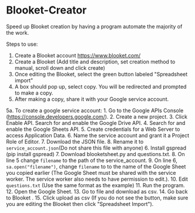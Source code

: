 # Blooket-Creator
Speed up Blooket creation by having a program automate the majority of the work.

Steps to use:
1. Create a Blooket account https://www.blooket.com/
2. Create a Blooket (Add title and description, set creation method to manual, scroll down and click create)
3. Once editing the Blooket, select the green button labeled "Spreadsheet import"
4. A box should pop up, select copy. You will be redirected and prompted to make a copy.
5. After making a copy, share it with your Google service account.

  5a. To create a google service account:
    1. Go to the Google APIs Console (https://console.developers.google.com/).
    2. Create a new project.
    3. Click Enable API. Search for and enable the Google Drive API.
    4. Search for and enable the Google Sheets API.
    5. Create credentials for a Web Server to access Application Data.
    6. Name the service account and grant it a Project Role of Editor.
    7. Download the JSON file.
    8. Rename it to `service_account.json`(Do not share this file with anyone)
6. Install gspread (pip install gspread)
7. Download blooketsheet.py and questions.txt.
8. On line 5 change `filename` to the path of the service_account.
9. On line 6, `sa.open("filename")`, change `filename` to to the name of the Google Sheet you copied earlier (The Google Sheet must be shared with the service worker. The service worker also needs to have permission to edit.).
10. Edit `questions.txt` (Use the same format as the example)
11. Run the program.
12. Open the Google Sheet.
13. Go to file and download as csv.
14. Go back to Blooket .
15. Click upload as csv (If you do not see the button, make sure you are editing the Blooket then click "Spreadsheet Import").
